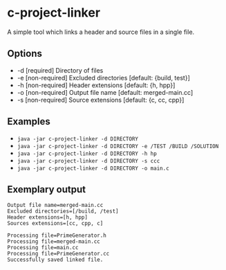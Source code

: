 # c-project-linker
A simple tool which links a header and source files in a single file.

## Options
 - -d <arg> [required] Directory of files 
 - -e <arg> [non-required] Excluded directories [default: {build, test}]
 - -h <arg> [non-required] Header extensions    [default: {h, hpp}]
 - -o <arg> [non-required] Output file name     [default: merged-main.cc]
 - -s <arg> [non-required] Source extensions    [default: {c, cc, cpp}]
  
 ## Examples
 - `java -jar c-project-linker -d DIRECTORY`
 - `java -jar c-project-linker -d DIRECTORY -e /TEST /BUILD /SOLUTION`
 - `java -jar c-project-linker -d DIRECTORY -h hp`
 - `java -jar c-project-linker -d DIRECTORY -s ccc`
 - `java -jar c-project-linker -d DIRECTORY -o main.c`
 
 ## Exemplary output
```Sources directory=/mnt/storage/repositories/spoj/problems/PRIME1
Output file name=merged-main.cc
Excluded directories=[/build, /test]
Header extensions=[h, hpp]
Sources extensions=[cc, cpp, c]

Processing file=PrimeGenerator.h
Processing file=merged-main.cc
Processing file=main.cc
Processing file=PrimeGenerator.cc
Successfully saved linked file.

